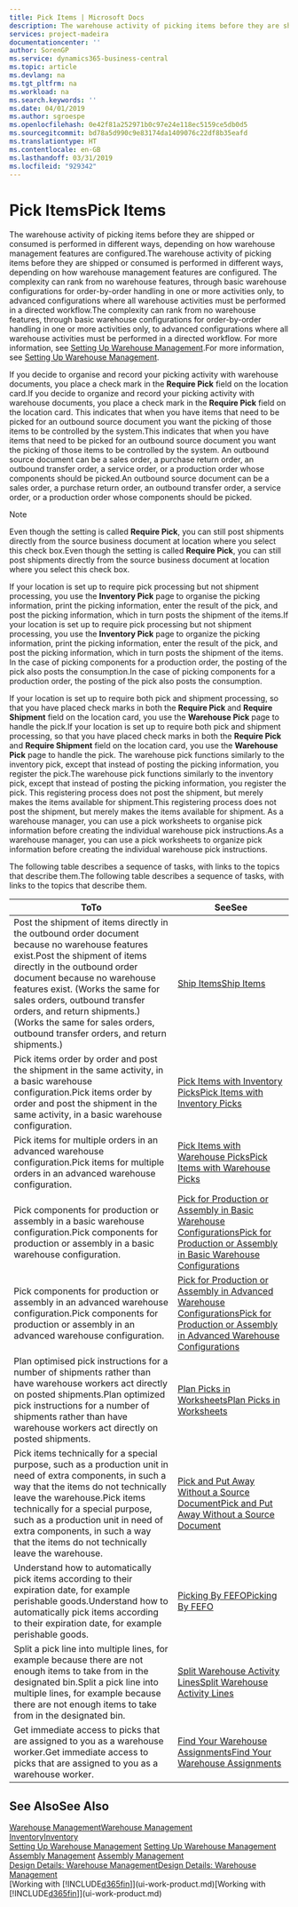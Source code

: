 ```yaml
---
title: Pick Items | Microsoft Docs
description: The warehouse activity of picking items before they are shipped or consumed is performed in different ways, depending on how warehouse management features are configured. The [setup](../configure-warehouse-processes.md) complexity can rank from no warehouse features, through basic warehouse configurations for order-by-order handling in one or more activities only, to advanced configurations where all warehouse activities must be performed in a directed workflow.
services: project-madeira
documentationcenter: ''
author: SorenGP
ms.service: dynamics365-business-central
ms.topic: article
ms.devlang: na
ms.tgt_pltfrm: na
ms.workload: na
ms.search.keywords: ''
ms.date: 04/01/2019
ms.author: sgroespe
ms.openlocfilehash: 0e42f81a252971b0c97e24e118ec5159ce5db0d5
ms.sourcegitcommit: bd78a5d990c9e83174da1409076c22df8b35eafd
ms.translationtype: HT
ms.contentlocale: en-GB
ms.lasthandoff: 03/31/2019
ms.locfileid: "929342"
---
```

# <a name="pick-items"></a><span data-ttu-id="0c444-104">Pick Items</span><span class="sxs-lookup"><span data-stu-id="0c444-104">Pick Items</span></span>
<span data-ttu-id="0c444-105">The warehouse activity of picking items before they are shipped or consumed is performed in different ways, depending on how warehouse management features are configured.</span><span class="sxs-lookup"><span data-stu-id="0c444-105">The warehouse activity of picking items before they are shipped or consumed is performed in different ways, depending on how warehouse management features are configured.</span></span> <span data-ttu-id="0c444-106">The complexity can rank from no warehouse features, through basic warehouse configurations for order-by-order handling in one or more activities only, to advanced configurations where all warehouse activities must be performed in a directed workflow.</span><span class="sxs-lookup"><span data-stu-id="0c444-106">The complexity can rank from no warehouse features, through basic warehouse configurations for order-by-order handling in one or more activities only, to advanced configurations where all warehouse activities must be performed in a directed workflow.</span></span> <span data-ttu-id="0c444-107">For more information, see [Setting Up Warehouse Management](warehouse-setup-warehouse.md).</span><span class="sxs-lookup"><span data-stu-id="0c444-107">For more information, see [Setting Up Warehouse Management](warehouse-setup-warehouse.md).</span></span>

<span data-ttu-id="0c444-108">If you decide to organise and record your picking activity with warehouse documents, you place a check mark in the **Require Pick** field on the location card.</span><span class="sxs-lookup"><span data-stu-id="0c444-108">If you decide to organize and record your picking activity with warehouse documents, you place a check mark in the **Require Pick** field on the location card.</span></span> <span data-ttu-id="0c444-109">This indicates that when you have items that need to be picked for an outbound source document you want the picking of those items to be controlled by the system.</span><span class="sxs-lookup"><span data-stu-id="0c444-109">This indicates that when you have items that need to be picked for an outbound source document you want the picking of those items to be controlled by the system.</span></span> <span data-ttu-id="0c444-110">An outbound source document can be a sales order, a purchase return order, an outbound transfer order, a service order, or a production order whose components should be picked.</span><span class="sxs-lookup"><span data-stu-id="0c444-110">An outbound source document can be a sales order, a purchase return order, an outbound transfer order, a service order, or a production order whose components should be picked.</span></span>

> [!NOTE]
> <span data-ttu-id="0c444-111">Even though the setting is called **Require Pick**, you can still post shipments directly from the source business document at location where you select this check box.</span><span class="sxs-lookup"><span data-stu-id="0c444-111">Even though the setting is called **Require Pick**, you can still post shipments directly from the source business document at location where you select this check box.</span></span>

<span data-ttu-id="0c444-112">If your location is set up to require pick processing but not shipment processing, you use the **Inventory Pick** page to organise the picking information, print the picking information, enter the result of the pick, and post the picking information, which in turn posts the shipment of the items.</span><span class="sxs-lookup"><span data-stu-id="0c444-112">If your location is set up to require pick processing but not shipment processing, you use the **Inventory Pick** page to organize the picking information, print the picking information, enter the result of the pick, and post the picking information, which in turn posts the shipment of the items.</span></span> <span data-ttu-id="0c444-113">In the case of picking components for a production order, the posting of the pick also posts the consumption.</span><span class="sxs-lookup"><span data-stu-id="0c444-113">In the case of picking components for a production order, the posting of the pick also posts the consumption.</span></span>

<span data-ttu-id="0c444-114">If your location is set up to require both pick and shipment processing, so that you have placed check marks in both the **Require Pick** and **Require Shipment** field on the location card, you use the **Warehouse Pick** page to handle the pick.</span><span class="sxs-lookup"><span data-stu-id="0c444-114">If your location is set up to require both pick and shipment processing, so that you have placed check marks in both the **Require Pick** and **Require Shipment** field on the location card, you use the **Warehouse Pick** page to handle the pick.</span></span> <span data-ttu-id="0c444-115">The warehouse pick functions similarly to the inventory pick, except that instead of posting the picking information, you register the pick.</span><span class="sxs-lookup"><span data-stu-id="0c444-115">The warehouse pick functions similarly to the inventory pick, except that instead of posting the picking information, you register the pick.</span></span> <span data-ttu-id="0c444-116">This registering process does not post the shipment, but merely makes the items available for shipment.</span><span class="sxs-lookup"><span data-stu-id="0c444-116">This registering process does not post the shipment, but merely makes the items available for shipment.</span></span> <span data-ttu-id="0c444-117">As a warehouse manager, you can use a pick worksheets to organise pick information before creating the individual warehouse pick instructions.</span><span class="sxs-lookup"><span data-stu-id="0c444-117">As a warehouse manager, you can use a pick worksheets to organize pick information before creating the individual warehouse pick instructions.</span></span>

<span data-ttu-id="0c444-118">The following table describes a sequence of tasks, with links to the topics that describe them.</span><span class="sxs-lookup"><span data-stu-id="0c444-118">The following table describes a sequence of tasks, with links to the topics that describe them.</span></span>   

|<span data-ttu-id="0c444-119">**To**</span><span class="sxs-lookup"><span data-stu-id="0c444-119">**To**</span></span>|<span data-ttu-id="0c444-120">**See**</span><span class="sxs-lookup"><span data-stu-id="0c444-120">**See**</span></span>|
|------------|-------------|  
|<span data-ttu-id="0c444-121">Post the shipment of items directly in the outbound order document because no warehouse features exist.</span><span class="sxs-lookup"><span data-stu-id="0c444-121">Post the shipment of items directly in the outbound order document because no warehouse features exist.</span></span> <span data-ttu-id="0c444-122">(Works the same for sales orders, outbound transfer orders, and return shipments.)</span><span class="sxs-lookup"><span data-stu-id="0c444-122">(Works the same for sales orders, outbound transfer orders, and return shipments.)</span></span>|[<span data-ttu-id="0c444-123">Ship Items</span><span class="sxs-lookup"><span data-stu-id="0c444-123">Ship Items</span></span>](warehouse-how-ship-items.md)|  
|<span data-ttu-id="0c444-124">Pick items order by order and post the shipment in the same activity, in a basic warehouse configuration.</span><span class="sxs-lookup"><span data-stu-id="0c444-124">Pick items order by order and post the shipment in the same activity, in a basic warehouse configuration.</span></span>|[<span data-ttu-id="0c444-125">Pick Items with Inventory Picks</span><span class="sxs-lookup"><span data-stu-id="0c444-125">Pick Items with Inventory Picks</span></span>](warehouse-how-to-pick-items-with-inventory-picks.md)|
|<span data-ttu-id="0c444-126">Pick items for multiple orders in an advanced warehouse configuration.</span><span class="sxs-lookup"><span data-stu-id="0c444-126">Pick items for multiple orders in an advanced warehouse configuration.</span></span>|[<span data-ttu-id="0c444-127">Pick Items with Warehouse Picks</span><span class="sxs-lookup"><span data-stu-id="0c444-127">Pick Items with Warehouse Picks</span></span>](warehouse-how-to-pick-items-for-warehouse-shipment.md)|  
|<span data-ttu-id="0c444-128">Pick components for production or assembly in a basic warehouse configuration.</span><span class="sxs-lookup"><span data-stu-id="0c444-128">Pick components for production or assembly in a basic warehouse configuration.</span></span>|[<span data-ttu-id="0c444-129">Pick for Production or Assembly in Basic Warehouse Configurations</span><span class="sxs-lookup"><span data-stu-id="0c444-129">Pick for Production or Assembly in Basic Warehouse Configurations</span></span>](warehouse-how-to-pick-for-production.md)|
|<span data-ttu-id="0c444-130">Pick components for production or assembly in an advanced warehouse configuration.</span><span class="sxs-lookup"><span data-stu-id="0c444-130">Pick components for production or assembly in an advanced warehouse configuration.</span></span>|[<span data-ttu-id="0c444-131">Pick for Production or Assembly in Advanced Warehouse Configurations</span><span class="sxs-lookup"><span data-stu-id="0c444-131">Pick for Production or Assembly in Advanced Warehouse Configurations</span></span>](warehouse-how-to-pick-for-internal-operations-in-advanced-warehousing.md)|  
|<span data-ttu-id="0c444-132">Plan optimised pick instructions for a number of shipments rather than have warehouse workers act directly on posted shipments.</span><span class="sxs-lookup"><span data-stu-id="0c444-132">Plan optimized pick instructions for a number of shipments rather than have warehouse workers act directly on posted shipments.</span></span>|[<span data-ttu-id="0c444-133">Plan Picks in Worksheets</span><span class="sxs-lookup"><span data-stu-id="0c444-133">Plan Picks in Worksheets</span></span>](warehouse-how-to-plan-picks-in-worksheets.md)|  
|<span data-ttu-id="0c444-134">Pick items technically for a special purpose, such as a production unit in need of extra components, in such a way that the items do not technically leave the warehouse.</span><span class="sxs-lookup"><span data-stu-id="0c444-134">Pick items technically for a special purpose, such as a production unit in need of extra components, in such a way that the items do not technically leave the warehouse.</span></span>|[<span data-ttu-id="0c444-135">Pick and Put Away Without a Source Document</span><span class="sxs-lookup"><span data-stu-id="0c444-135">Pick and Put Away Without a Source Document</span></span>](warehouse-how-to-create-put-aways-from-internal-put-aways.md)|
|<span data-ttu-id="0c444-136">Understand how to automatically pick items according to their expiration date, for example perishable goods.</span><span class="sxs-lookup"><span data-stu-id="0c444-136">Understand how to automatically pick items according to their expiration date, for example perishable goods.</span></span>|[<span data-ttu-id="0c444-137">Picking By FEFO</span><span class="sxs-lookup"><span data-stu-id="0c444-137">Picking By FEFO</span></span>](warehouse-picking-by-fefo.md)|
|<span data-ttu-id="0c444-138">Split a pick line into multiple lines, for example because there are not enough items to take from in the designated bin.</span><span class="sxs-lookup"><span data-stu-id="0c444-138">Split a pick line into multiple lines, for example because there are not enough items to take from in the designated bin.</span></span>|[<span data-ttu-id="0c444-139">Split Warehouse Activity Lines</span><span class="sxs-lookup"><span data-stu-id="0c444-139">Split Warehouse Activity Lines</span></span>](warehouse-how-to-split-warehouse-activity-lines.md)|
|<span data-ttu-id="0c444-140">Get immediate access to picks that are assigned to you as a warehouse worker.</span><span class="sxs-lookup"><span data-stu-id="0c444-140">Get immediate access to picks that are assigned to you as a warehouse worker.</span></span>|[<span data-ttu-id="0c444-141">Find Your Warehouse Assignments</span><span class="sxs-lookup"><span data-stu-id="0c444-141">Find Your Warehouse Assignments</span></span>](warehouse-how-to-find-your-warehouse-assignments.md)|  

## <a name="see-also"></a><span data-ttu-id="0c444-142">See Also</span><span class="sxs-lookup"><span data-stu-id="0c444-142">See Also</span></span>  
[<span data-ttu-id="0c444-143">Warehouse Management</span><span class="sxs-lookup"><span data-stu-id="0c444-143">Warehouse Management</span></span>](warehouse-manage-warehouse.md)  
[<span data-ttu-id="0c444-144">Inventory</span><span class="sxs-lookup"><span data-stu-id="0c444-144">Inventory</span></span>](inventory-manage-inventory.md)  
<span data-ttu-id="0c444-145">[Setting Up Warehouse Management](warehouse-setup-warehouse.md)   </span><span class="sxs-lookup"><span data-stu-id="0c444-145">[Setting Up Warehouse Management](warehouse-setup-warehouse.md)   </span></span>  
<span data-ttu-id="0c444-146">[Assembly Management](assembly-assemble-items.md)  </span><span class="sxs-lookup"><span data-stu-id="0c444-146">[Assembly Management](assembly-assemble-items.md)  </span></span>  
[<span data-ttu-id="0c444-147">Design Details: Warehouse Management</span><span class="sxs-lookup"><span data-stu-id="0c444-147">Design Details: Warehouse Management</span></span>](design-details-warehouse-management.md)  
<span data-ttu-id="0c444-148">[Working with [!INCLUDE[d365fin](includes/d365fin_md.md)]](ui-work-product.md)</span><span class="sxs-lookup"><span data-stu-id="0c444-148">[Working with [!INCLUDE[d365fin](includes/d365fin_md.md)]](ui-work-product.md)</span></span>

